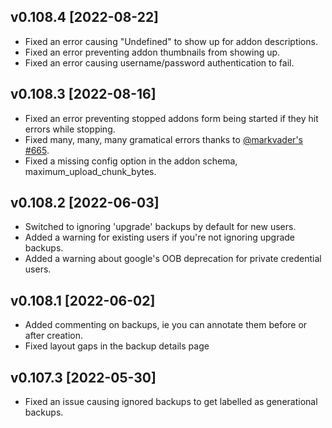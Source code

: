 ## v0.108.4 [2022-08-22]
* Fixed an error causing "Undefined" to show up for addon descriptions.
* Fixed an error preventing addon thumbnails from showing up.
* Fixed an error causing username/password authentication to fail.

## v0.108.3 [2022-08-16]
* Fixed an error preventing stopped addons form being started if they hit errors while stopping. 
* Fixed many, many, many gramatical errors thanks to [@markvader's](https://github.com/markvader) [#665](https://github.com/sabeechen/hassio-google-drive-backup/pull/665).
* Fixed a missing config option in the addon schema, maximum_upload_chunk_bytes.

## v0.108.2 [2022-06-03]
* Switched to ignoring 'upgrade' backups by default for new users.
* Added a warning for existing users if you're not ignoring upgrade backups.
* Added a warning about google's OOB deprecation for private credential users.

## v0.108.1 [2022-06-02]
* Added commenting on backups, ie you can annotate them before or after creation.
* Fixed layout gaps in the backup details page

## v0.107.3 [2022-05-30]
* Fixed an issue causing ignored backups to get labelled as generational backups.
